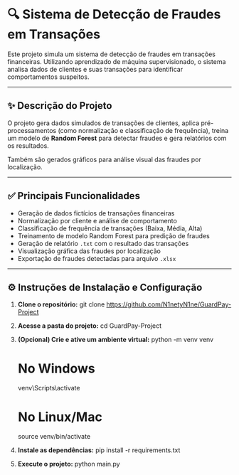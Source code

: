 # 🔍 Sistema de Detecção de Fraudes em Transações

Este projeto simula um sistema de detecção de fraudes em transações financeiras. Utilizando aprendizado de máquina supervisionado, 
o sistema analisa dados de clientes e suas transações para identificar comportamentos suspeitos.

---

## ✨ Descrição do Projeto

O projeto gera dados simulados de transações de clientes, aplica pré-processamentos (como normalização e classificação de frequência),
treina um modelo de **Random Forest** para detectar fraudes e gera relatórios com os resultados.

Também são gerados gráficos para análise visual das fraudes por localização.

---

## ✅ Principais Funcionalidades

- Geração de dados fictícios de transações financeiras
- Normalização por cliente e análise de comportamento
- Classificação de frequência de transações (Baixa, Média, Alta)
- Treinamento de modelo Random Forest para predição de fraudes
- Geração de relatório `.txt` com o resultado das transações
- Visualização gráfica das fraudes por localização
- Exportação de fraudes detectadas para arquivo `.xlsx`

---

## ⚙️ Instruções de Instalação e Configuração

1. **Clone o repositório:**
   git clone https://github.com/N1netyN1ne/GuardPay-Project
   
2. **Acesse a pasta do projeto:**
    cd GuardPay-Project

3. **(Opcional) Crie e ative um ambiente virtual:**
    python -m venv venv
    # No Windows
    venv\Scripts\activate

    # No Linux/Mac
    source venv/bin/activate

4. **Instale as dependências:**
    pip install -r requirements.txt

5. **Execute o projeto:**
    python main.py
